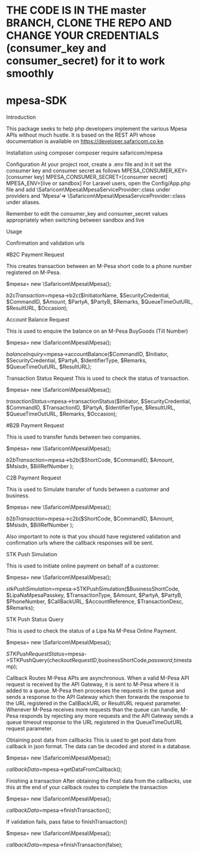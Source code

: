 # THE CODE IS IN THE master BRANCH, CLONE THE REPO AND CHANGE YOUR CREDENTIALS (consumer_key and consumer_secret) for it to work smoothly
# mpesa-SDK
Introduction

This package seeks to help php developers implement the various Mpesa APIs without much hustle. It is based on the REST API whose documentation is available on https://developer.safaricom.co.ke.

Installation using composer
composer require safaricom/mpesa

Configuration
At your project root, create a .env file and in it set the consumer key and consumer secret as follows
MPESA_CONSUMER_KEY= [consumer key]
MPESA_CONSUMER_SECRET=[consumer secret]
MPESA_ENV=[live or sandbox]
For Laravel users, open the Config/App.php file and add \Safaricom\Mpesa\MpesaServiceProvider::class under providers and  'Mpesa'=> \Safaricom\Mpesa\MpesaServiceProvider::class under aliases.

Remember to edit the consumer_key and consumer_secret values appropriately when switching between sandbox and live

Usage

Confirmation and validation urls

#B2C Payment Request

This creates transaction between an M-Pesa short code to a phone number registered on M-Pesa.

$mpesa= new \Safaricom\Mpesa\Mpesa();

$b2cTransaction=$mpesa->b2c($InitiatorName, $SecurityCredential, $CommandID, $Amount, $PartyA, $PartyB, $Remarks, $QueueTimeOutURL, $ResultURL, $Occasion);

Account Balance Request

This is used to enquire the balance on an M-Pesa BuyGoods (Till Number)

$mpesa= new \Safaricom\Mpesa\Mpesa();

$balanceInquiry=$mpesa->accountBalance($CommandID, $Initiator, $SecurityCredential, $PartyA, $IdentifierType, $Remarks, $QueueTimeOutURL, $ResultURL);

Transaction Status Request This is used to check the status of transaction.

$mpesa= new \Safaricom\Mpesa\Mpesa();

$trasactionStatus=$mpesa->transactionStatus($Initiator, $SecurityCredential, $CommandID, $TransactionID, $PartyA, $IdentifierType, $ResultURL, $QueueTimeOutURL, $Remarks, $Occasion);

#B2B Payment Request

This is used to transfer funds between two companies.

$mpesa= new \Safaricom\Mpesa\Mpesa();

$b2bTransaction=$mpesa->b2b($ShortCode, $CommandID, $Amount, $Msisdn, $BillRefNumber );

C2B Payment Request

This is used to Simulate transfer of funds between a customer and business.

$mpesa= new \Safaricom\Mpesa\Mpesa();

$b2bTransaction=$mpesa->c2b($ShortCode, $CommandID, $Amount, $Msisdn, $BillRefNumber );

Also important to note is that you should have registered validation and confirmation urls where the callback responses will be sent.

STK Push Simulation

This is used to initiate online payment on behalf of a customer.

$mpesa= new \Safaricom\Mpesa\Mpesa();

$stkPushSimulation=$mpesa->STKPushSimulation($BusinessShortCode, $LipaNaMpesaPasskey, $TransactionType, $Amount, $PartyA, $PartyB, $PhoneNumber, $CallBackURL, $AccountReference, $TransactionDesc, $Remarks);

STK Push Status Query

This is used to check the status of a Lipa Na M-Pesa Online Payment.

$mpesa= new \Safaricom\Mpesa\Mpesa();

$STKPushRequestStatus=$mpesa->STKPushQuery($checkoutRequestID,$businessShortCode,$password,$timestamp);

Callback Routes M-Pesa APIs are asynchronous. When a valid M-Pesa API request is received by the API Gateway, it is sent to M-Pesa where it is added to a queue. M-Pesa then processes the requests in the queue and sends a response to the API Gateway which then forwards the response to the URL registered in the CallBackURL or ResultURL request parameter. Whenever M-Pesa receives more requests than the queue can handle, M-Pesa responds by rejecting any more requests and the API Gateway sends a queue timeout response to the URL registered in the QueueTimeOutURL request parameter.

Obtaining post data from callbacks This is used to get post data from callback in json format. The data can be decoded and stored in a database.

$mpesa= new \Safaricom\Mpesa\Mpesa();

$callbackData=$mpesa->getDataFromCallback();

Finishing a transaction After obtaining the Post data from the callbacks, use this at the end of your callback routes to complete the transaction

$mpesa= new \Safaricom\Mpesa\Mpesa();

$callbackData=$mpesa->finishTransaction();

If validation fails, pass false to finishTransaction()

$mpesa= new \Safaricom\Mpesa\Mpesa();

$callbackData=$mpesa->finishTransaction(false);
